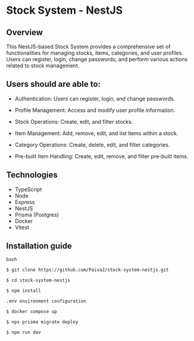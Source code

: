 # Stock System - NestJS

## Overview

This NestJS-based Stock System provides a comprehensive set of functionalities for managing stocks, items, categories, and user profiles. Users can register, login, change passwords, and perform various actions related to stock management.

## Users should are able to:

- Authentication: Users can register, login, and change passwords.

- Profile Management: Access and modify user profile information.

- Stock Operations: Create, edit, and filter stocks.

- Item Management: Add, remove, edit, and list items within a stock.

- Category Operations: Create, delete, edit, and filter categories.

- Pre-built Item Handling: Create, edit, remove, and filter pre-built items.

## Technologies

- TypeScript
- Node
- Express
- NestJS
- Prisma (Postgres)
- Docker
- Vitest

## Installation guide

```
bash

$ git clone https://github.com/Paiva2/stock-system-nestjs.git

$ cd stock-system-nestjs

$ npm install

.env environment configuration

$ docker compose up

$ npx prisma migrate deploy

$ npm run dev

```
